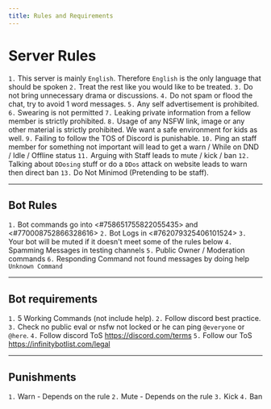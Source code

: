 ```yaml
---
title: Rules and Requirements
---
```


# Server Rules
`1.` This server is mainly `English`. Therefore `English` is the only language that should be spoken
`2.` Treat the rest like you would like to be treated.
`3.` Do not bring unnecessary drama or discussions.
`4.` Do not spam or flood the chat, try to avoid 1 word messages.
`5.` Any self advertisement is prohibited.
`6.` Swearing is not permitted
`7.` Leaking private information from a fellow member is strictly prohibited.
`8.` Usage of any NSFW link, image or any other material is strictly prohibited. We want a safe environment for kids as well.
`9.` Failing to follow the TOS of Discord is punishable.
`10.` Ping an staff member  for something not important will lead to get a warn / While on DND / Idle / Offline status 
`11.` Arguing with Staff leads to mute / kick / ban
`12.` Talking about `DDosing` stuff or do a `DDos` attack on website leads to warn then direct ban
`13.` Do Not Minimod (Pretending to be staff).
 
---

## Bot Rules
`1.` Bot commands go into <#758651755822055435> and <#770008752866328616>
`2.` Bot Logs in <#762079325406101524> 
`3.` Your bot will be muted if it doesn't meet some of the rules below
`4.` Spamming Messages in testing channels
`5.` Public Owner / Moderation commands
`6.` Responding Command not found messages by doing help `Unknown Command`

---

## Bot requirements
`1.` 5 Working Commands (not include help).
`2.` Follow discord best practice.
`3.` Check no public eval or nsfw not locked or he can ping `@everyone` or `@here`.
`4.` Follow discord ToS https://discord.com/terms
`5.` Follow our ToS https://infinitybotlist.com/legal

---

## Punishments
`1.` Warn - Depends on the rule
`2.` Mute - Depends on the rule
`3.` Kick
`4.` Ban

 
